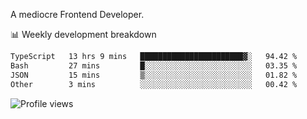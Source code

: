 A mediocre Frontend Developer.

📊 Weekly development breakdown
<!--START_SECTION:waka-->

```txt
TypeScript   13 hrs 9 mins   ███████████████████████▓░   94.42 %
Bash         27 mins         █░░░░░░░░░░░░░░░░░░░░░░░░   03.35 %
JSON         15 mins         ▒░░░░░░░░░░░░░░░░░░░░░░░░   01.82 %
Other        3 mins          ░░░░░░░░░░░░░░░░░░░░░░░░░   00.42 %
```

<!--END_SECTION:waka-->

<img src="https://gpvc.arturio.dev/iqbalfasri" alt="Profile views"/>
